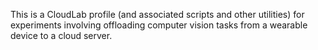 This is a CloudLab profile (and associated scripts and other utilities) for experiments involving offloading computer vision tasks from a wearable device to a cloud server.
